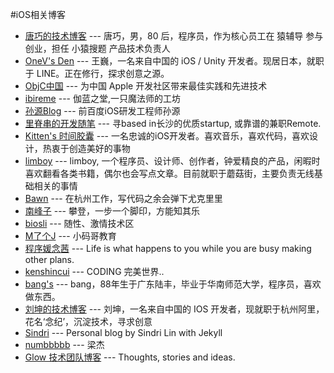 #iOS相关博客

* [唐巧的技术博客](http://blog.devtang.com) --- 唐巧，男，80 后，程序员，作为核心员工在 猿辅导 参与创业，担任 小猿搜题 产品技术负责人
* [OneV's Den](https://onevcat.com) --- 王巍，一名来自中国的 iOS / Unity 开发者。现居日本，就职于 LINE。正在修行，探求创意之源。
* [ObjC中国](https://objccn.io) --- 为中国 Apple 开发社区带来最佳实践和先进技术
* [ibireme](http://blog.ibireme.com) --- 伽蓝之堂,一只魔法师的工坊
* [孙源Blog](http://blog.sunnyxx.com) --- 前百度iOS研发工程师孙源
* [里脊串的开发随笔](http://adad184.com) --- 寻based in长沙的优质startup, 或靠谱的兼职Remote.
* [Kitten's 时间胶囊](http://kittenyang.com) --- 一名忠诚的iOS开发者。喜欢音乐，喜欢代码，喜欢设计，热衷于创造美好的事物
* [limboy](http://limboy.me) --- limboy, 一个程序员、设计师、创作者，钟爱精良的产品，闲暇时喜欢翻看各类书籍，偶尔也会写点文章。目前就职于蘑菇街，主要负责无线基础相关的事情
* [Bawn](https://bawn.github.io) --- 在杭州工作，写代码之余会弹下尤克里里
* [南峰子](http://southpeak.github.io) --- 攀登，一步一个脚印，方能知其乐
* [biosli](http://www.cnblogs.com/biosli) --- 随性、激情技术区
* [M了个J](http://www.cnblogs.com/mjios) --- 小码哥教育
* [程序媛念茜](https://nianxi.net) --- Life is what happens to you while you are busy making other plans.
* [kenshincui](http://www.cnblogs.com/kenshincui/) --- CODING 完美世界..
* [bang's](http://blog.cnbang.net) --- bang，88年生于广东陆丰，毕业于华南师范大学，程序员，喜欢做东西。
* [刘坤的技术博客](https://blog.cnbluebox.com) --- 刘坤，一名来自中国的 IOS 开发者，现就职于杭州阿里，花名‘念纪’，沉淀技术，寻求创意
* [Sindri](http://sindrilin.com) --- Personal blog by Sindri Lin with Jekyll
* [numbbbbb](http://numbbbbb.com) --- 梁杰
* [Glow 技术团队博客](http://tech.glowing.com/cn/) --- Thoughts, stories and ideas.